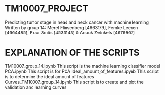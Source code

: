 # TM10007_PROJECT
Predicting tumor stage in head and neck cancer with machine learning
Written by group 14: Merel Flinsenberg [4663179], Femke Leenen [4664485], Floor Smits [4533143] & Anouk Zwinkels [4679962]

# EXPLANATION OF THE SCRIPTS
TM10007_group_14.ipynb            This script is the machine learning classifier model
PCA.ipynb                         This script is for PCA
Ideal_amount_of_features.ipynb    This script is to determine the ideal amount of features
Curves_TM10007_group_14.ipynb     This script is to create and plot the validation and learning curves
